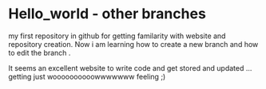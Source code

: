 # Hello_world - other branches
my first repository in github  for getting familarity with website and repository creation.
Now  i am learning how to create a new branch and how to edit the branch .

It seems an excellent website to write code and get stored and updated ... getting just woooooooooowwwwwww feeling ;)

